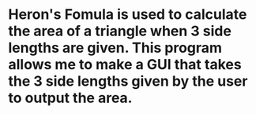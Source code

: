 # Heron's Fomula is used to calculate the area of a triangle when 3 side lengths are given. This program allows me to make a GUI that takes the 3 side lengths given by the user to output the area.
